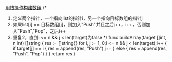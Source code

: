 [用栈操作构建数组](https://leetcode-cn.com/problems/build-an-array-with-stack-operations/)
/*
1. 定义两个指针，一个指向list的指针i，另一个指向目标数组的指针j
2. 如果list[i] == 目标数组[j]，则加入"Push"并且之后j++，i++，否则加入"Push","Pop"，之后i++
3. 重复2，直到i <= n && j < len(target)为false
*/
func buildArray(target []int, n int) []string {
    res := []string{}
    for i, j := 1, 0;i <= n && j < len(target);i++ {
        if target[j] == i {
            res = append(res, "Push")
            j++
        } else {
            res = append(res, "Push", "Pop")
        }
    }
    return res
}
